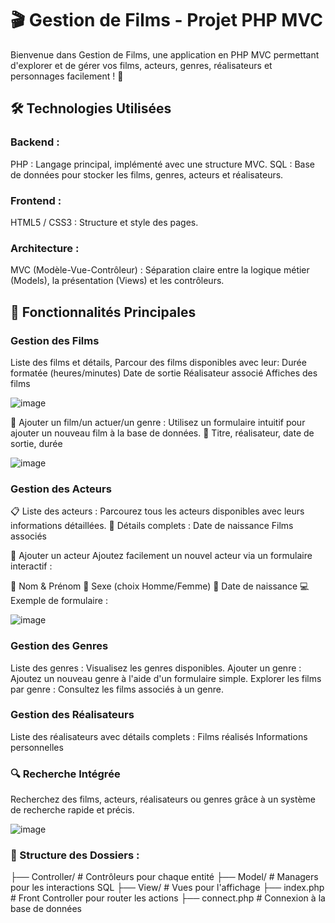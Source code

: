  # 🎬 Gestion de Films - Projet PHP MVC

Bienvenue dans Gestion de Films, une application en PHP MVC permettant d'explorer et de gérer vos films, acteurs, genres, réalisateurs et personnages facilement ! 🎥

## 🛠️ Technologies Utilisées

### Backend :
PHP : Langage principal, implémenté avec une structure MVC.
SQL : Base de données pour stocker les films, genres, acteurs et réalisateurs.

### Frontend :
HTML5 / CSS3 : Structure et style des pages.

### Architecture :
MVC (Modèle-Vue-Contrôleur) : Séparation claire entre la logique métier (Models), la présentation (Views) et les contrôleurs.


## 🚀 Fonctionnalités Principales
### Gestion des Films
  Liste des films et détails, Parcour des films disponibles avec leur:
  Durée formatée (heures/minutes)
  Date de sortie
  Réalisateur associé
  Affiches des films
     
![image](https://github.com/user-attachments/assets/9316692e-45c5-4d43-b618-70c9b330f80b)

📝 Ajouter un film/un actuer/un genre : Utilisez un formulaire intuitif pour ajouter un nouveau film à la base de données.
🎥 Titre, réalisateur, date de sortie, durée

![image](https://github.com/user-attachments/assets/265f6bd7-126f-4f69-9bee-618292602f26)


 ### Gestion des Acteurs
📋 Liste des acteurs : Parcourez tous les acteurs disponibles avec leurs informations détaillées.
🔎 Détails complets :
   Date de naissance
   Films associés
  
📝 Ajouter un acteur
Ajoutez facilement un nouvel acteur via un formulaire interactif :

🧾 Nom & Prénom
🚻 Sexe (choix Homme/Femme)
📅 Date de naissance
💻 Exemple de formulaire :

![image](https://github.com/user-attachments/assets/ed7d59e3-aa59-4da9-b123-bff39ca9602a)


### Gestion des Genres
   Liste des genres : Visualisez les genres disponibles.
   Ajouter un genre : Ajoutez un nouveau genre à l'aide d'un formulaire simple.
   Explorer les films par genre : Consultez les films associés à un genre.
   
### Gestion des Réalisateurs
   Liste des réalisateurs avec détails complets :
   Films réalisés
   Informations personnelles
  
### 🔍 Recherche Intégrée
   Recherchez des films, acteurs, réalisateurs ou genres grâce à un système de recherche rapide et précis.

![image](https://github.com/user-attachments/assets/6f6cec83-4ee7-4674-bcb9-4144ada60107)

### 📂 Structure des Dossiers :

├── Controller/        # Contrôleurs pour chaque entité
├── Model/             # Managers pour les interactions SQL
├── View/              # Vues pour l'affichage
├── index.php          # Front Controller pour router les actions
├── connect.php        # Connexion à la base de données


